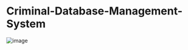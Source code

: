 # Criminal-Database-Management-System

![image](https://github.com/Aparajita-singh/Criminal-Database-Management-System/assets/97401659/118bd41c-c43a-4fbb-ba31-e871d4a95c48)
